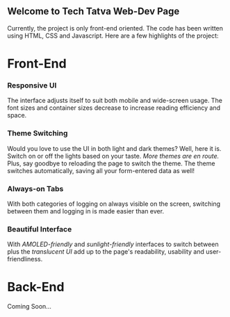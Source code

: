 ## Welcome to Tech Tatva Web-Dev Page 

Currently, the project is only front-end oriented. The code has been written using HTML, CSS and Javascript. Here are a few highlights of the project:

# Front-End

### Responsive UI
The interface adjusts itself to suit both mobile and wide-screen usage. The font sizes and container sizes decrease to increase reading efficiency and space.

### Theme Switching
Would you love to use the UI in both light and dark themes? Well, here it is. Switch on or off the lights based on your taste. _More themes are en route._ Plus, say goodbye to reloading the page to switch the theme. The theme switches automatically, saving all your form-entered data as well!

### Always-on Tabs
With both categories of logging on always visible on the screen, switching between them and logging in is made easier than ever.

### Beautiful Interface
With _AMOLED-friendly_ and _sunlight-friendly_ interfaces to switch between plus the _translucent UI_ add up to the page's readability, usability and user-friendliness.

# Back-End

Coming Soon...
